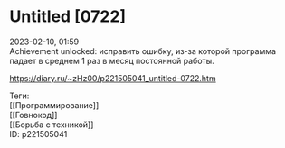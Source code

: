 Untitled [0722]
================

   
 2023-02-10, 01:59   
   Achievement unlocked: исправить ошибку, из-за которой программа падает в среднем 1 раз в месяц постоянной работы.   
     
 <https://diary.ru/~zHz00/p221505041_untitled-0722.htm>   
   
 Теги:   
 [[Программирование]]   
 [[Говнокод]]   
 [[Борьба с техникой]]   
 ID: p221505041